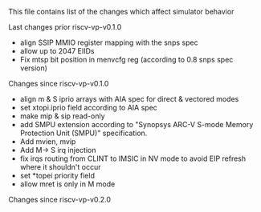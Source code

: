 This file contains list of the changes which affect simulator behavior

Last changes prior riscv-vp-v0.1.0

 - align SSIP MMIO register mapping with the snps spec
 - allow up to 2047 EIIDs
 - Fix mtsp bit position in menvcfg reg (according to 0.8 snps spec version)

Changes since riscv-vp-v0.1.0
 - align m & S iprio arrays with AIA spec for direct & vectored modes
 - set xtopi.iprio field according to AIA spec
 - make mip & sip read-only
 - add SMPU extension according to "Synopsys ARC-V S-mode Memory
    Protection Unit (SMPU)" specification.
 - Add mvien, mvip
 - Add M-> S irq injection
 - fix irqs routing from CLINT to IMSIC in NV mode to avoid EIP refresh where it shouldn't occur
 - set *topei priority field
 - allow mret is only in M mode

Changes since riscv-vp-v0.2.0
